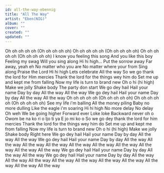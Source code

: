 ```yaml
---
id: all-the-way-ebennig
title: "All The Way"
artist: "Eben(NIG)"
album: ""
cover: ""
created: ""
updated: ""
---
```


Oh oh oh oh oh
(Oh oh oh oh oh)
Oh oh oh oh oh
(Oh oh oh oh oh)
Oh oh oh oh oh
(Oh oh oh oh oh)
I know you feeling this song
And you like this boy
Feeling my swag
Will you sing along
Hi hi high...
Put the sorrow away
Far away, yeah eh
No matter who you are
No matter where your from
Sing along
Praise the Lord
Hi hi high
Lets celebrate
All the way
So we go thank the lord for Him mercies
Thank the lord for the things wey him do
Set me up and kept me from falling
Now my life is turn to brand new
Oh o hi (hi high)
Make we jolly
Shake body
The party don start
We go dey hail
Hail your name
Day by day
All the way
All the way
We go dey hail
Hail your name
Day by day
All the way
All thе way
Oh oh oh oh oh
(Oh oh oh oh oh)
Oh oh oh oh oh
(Oh oh oh oh oh)
See my life i'm balling
All the money piling
Baby no morе dulling
Like the eagle i'm soaring
Hi hi high
No more delay
No delay
Oh weh
We be going higher
Forward ever
Loke loke
Backward never oh o
Owom be na ko ri o
Ijo ti ya
E jo mi ko o
So we go dey thank the lord for him mercies
Thank the lord for the things wey him do
Set me up and kept me from falling
Now my life is turn to brand new
Oh o hi (hi high)
Make we jolly
Shake body
Right here
We go dey hail
Hail your name
Day by day
All the way
All the way
We go dey hail
Hail your name
Day by day
All the way
All the way
All the way
All the way
All the way
All the way
All the way
All the way
All the way
All the way
We go dey hail
Hail your name
Day by day
All the way
All the way
We go dey hail
Hail your name
Day by day
All the way
All the way
All the way
All the way
All the way
All the way
All the way
All the way
All the way
All the way